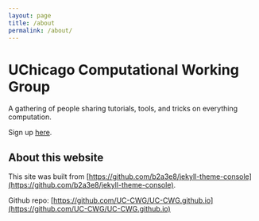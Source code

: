 ```yaml
---
layout: page
title: /about
permalink: /about/
---
```


# UChicago Computational Working Group

A gathering of people sharing tutorials, tools, and tricks on everything computation. 

Sign up [here](https://docs.google.com/spreadsheets/d/1CjY0zKWJtZf6tPOxlQlO9B4Wt_6GKlIO4xUQ0ki6cDw/edit?usp=sharing).

## About this website

This site was built from [https://github.com/b2a3e8/jekyll-theme-console](https://github.com/b2a3e8/jekyll-theme-console).

Github repo: [https://github.com/UC-CWG/UC-CWG.github.io](https://github.com/UC-CWG/UC-CWG.github.io)
